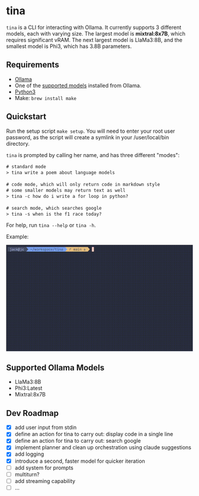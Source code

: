 # tina
`tina` is a CLI for interacting with Ollama. It currently supports 3 different models, each with varying size. The largest model is **mixtral:8x7B**, which requires significant vRAM. The next largest model is LlaMa3:8B, and the smallest model is Phi3, which has 3.8B parameters.

## Requirements
- [Ollama](https://ollama.com/)
- One of the [supported models](#supported-ollama-models) installed from Ollama.
- [Python3](https://www.python.org/downloads/)
- Make: `brew install make`
    
## Quickstart
Run the setup script `make setup`. You will need to enter your root user password, as the script will create a symlink in your /user/local/bin directory.

`tina` is prompted by calling her name, and has three different "modes":
```
# standard mode
> tina write a poem about language models

# code mode, which will only return code in markdown style
# some smaller models may return text as well
> tina -c how do i write a for loop in python?

# search mode, which searches google
> tina -s when is the f1 race today?
```
For help, run `tina --help` or `tina -h`.

Example:

![mov example](./static/tina.gif)

## Supported Ollama Models
- LlaMa3:8B
- Phi3:Latest
- Mixtral:8x7B

## Dev Roadmap
- [x] add user input from stdin
- [x] define an action for tina to carry out: display code in a single line
- [x] define an action for tina to carry out: search google
- [x] implement planner and clean up orchestration using claude suggestions
- [x] add logging
- [x] introduce a second, faster model for quicker iteration
- [ ] add system for prompts
- [ ] multiturn?
- [ ] add streaming capability
- [ ] ...
